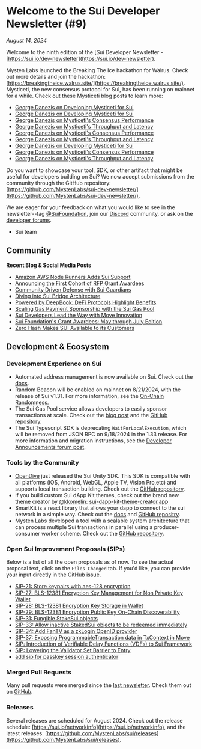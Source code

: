 # Welcome to the Sui Developer Newsletter (#9)

_August 14, 2024_

Welcome to the ninth edition of the [Sui Developer Newsletter - [https://sui.io/dev-newsletter](https://sui.io/dev-newsletter). 

Mysten Labs launched the Breaking The Ice hackathon for Walrus. Check out more details and join the hackathon: [https://breakingtheice.walrus.site/](https://breakingtheice.walrus.site/).
Mysticeti, the new consensus protocol for Sui, has been running on mainnet for a while. Check out these Mysticeti blog posts to learn more:

* [George Danezis on Developing Mysticeti for Sui](https://blog.sui.io/mysticeti-consensus-innovation-george-danezis/)
* [George Danezis on Developing Mysticeti for Sui](https://blog.sui.io/mysticeti-consensus-innovation-george-danezis/)
* [George Danezis on Mysticeti's Consensus Performance](https://blog.sui.io/mysticeti-consensus-performance-george-danezis/)
* [George Danezis on Mysticeti's Throughput and Latency](https://blog.sui.io/mysticeti-latency-throughput-george-danezis/)
* [George Danezis on Mysticeti's Consensus Performance](https://blog.sui.io/mysticeti-consensus-performance-george-danezis/)
* [George Danezis on Mysticeti's Throughput and Latency](https://blog.sui.io/mysticeti-latency-throughput-george-danezis/)
* [George Danezis on Developing Mysticeti for Sui](https://blog.sui.io/mysticeti-consensus-innovation-george-danezis/)
* [George Danezis on Mysticeti's Consensus Performance](https://blog.sui.io/mysticeti-consensus-performance-george-danezis/)
* [George Danezis on Mysticeti's Throughput and Latency](https://blog.sui.io/mysticeti-latency-throughput-george-danezis/)
    
Do you want to showcase your tool, SDK, or other artifact that might be useful for developers building on Sui? We now accept submissions from the community through the GitHub repository: [https://github.com/MystenLabs/sui-dev-newsletter/](https://github.com/MystenLabs/sui-dev-newsletter/).

We are eager for your feedback on what you would like to see in the newsletter--tag [@SuiFoundation](https://twitter.com/@SuiFoundation), join our [Discord](https://discord.gg/sui) community, or ask on the [developer forums](https://forums.sui.io/).

- Sui team

## Community

**Recent Blog & Social Media Posts**

* [Amazon AWS Node Runners Adds Sui Support](https://blog.sui.io/amazon-aws-node-runners-infrastructure/)
* [Announcing the First Cohort of RFP Grant Awardees](https://blog.sui.io/first-cohort-rfp-grant-awardees/)
* [Community Driven Defense with Sui Guardians](https://blog.sui.io/sui-guardians-community-driven-defense/)
* [Diving into Sui Bridge Architecture](https://blog.sui.io/sui-bridge-architecture/)
* [Powered by DeepBook: DeFi Protocols Highlight Benefits](https://blog.sui.io/deepbook-powers-defi-protocols/)
* [Scaling Gas Payment Sponsorship with the Sui Gas Pool](https://blog.sui.io/sui-gas-pool-scaling-gas-payments/)
* [Sui Developers Lead the Way with Move Innovation](https://blog.sui.io/sui-developers-electric-capital-report-july-2024/)
* [Sui Foundation's Grant Awardees: May through July Edition](https://blog.sui.io/may-june-july-grant-recipients/)
* [Zero Hash Makes SUI Available to its Customers](https://blog.sui.io/zero-hash-onboards-sui/)

## Development & Ecosystem

### Development Experience on Sui

* Automated address management is now available on Sui. Check out the [docs](https://docs.sui.io/concepts/sui-move-concepts/packages/automated-address-management).
* Random Beacon will be enabled on mainnet on 8/21/2024, with the release of Sui v1.31. For more information, see the [On-Chain Randomness](https://docs.sui.io/guides/developer/advanced/randomness-onchain).
* The Sui Gas Pool service allows developers to easily sponsor transactions at scale. Check out the [blog post](https://blog.sui.io/sui-gas-pool-scaling-gas-payments/) and the [GitHub repository](https://github.com/MystenLabs/sui-gas-pool).
* The Sui Typescript SDK is deprecating `WaitForLocalExecution`, which will be removed from JSON RPC on 9/18/2024 in the 1.33 release. For more information and migration instructions, see the [Developer Announcements forum post](https://forums.sui.io/t/deprecating-waitforlocalexecution/45988). 

### Tools by the Community

* [OpenDive](https://github.com/OpenDive) just released the Sui Unity SDK. This SDK is compatible with all platforms (iOS, Android, WebGL, Apple TV, Vision Pro,etc) and supports local transaction building. Check out the [GitHub repository](https://github.com/OpenDive/Sui-Unity-SDK).
* If you build custom Sui dApp Kit themes, check out the brand new theme creator by [@kkomelin](https://twitter.com/kkomelin): [sui-dapp-kit-theme-creator.app](https://sui-dapp-kit-theme-creator.app)
* SmartKit is a react library that allows your dapp to connect to the sui network in a simple way. Check out the [docs](https://smartkit.vercel.app/) and [GitHub repositry](https://github.com/heapup-tech/smartkit).
* Mysten Labs developed a tool with a scalable system architecture that can process multiple Sui transactions in parallel using a producer-consumer worker scheme. Check out the [GitHub repository](https://github.com/MystenLabs/minting-server).

### Open Sui Improvement Proposals (SIPs)

Below is a list of all the open proposals as of now. To see the actual proposal text, click on the `Files Changed` tab. If you'd like, you can provide your input directly in the GitHub issue.

* [SIP-21: Store keypairs with aes-128 encryption](https://github.com/sui-foundation/sips/pull/21)
* [SIP-27: BLS-12381 Encryption Key Management for Non Private Key Wallet](https://github.com/sui-foundation/sips/pull/27)
* [SIP-28: BLS-12381 Encryption Key Storage in Wallet](https://github.com/sui-foundation/sips/pull/28)
* [SIP-29: BLS-12381 Encryption Public Key On-Chain Discoverability](https://github.com/sui-foundation/sips/pull/29)
* [SIP-31: Fungible StakeSui objects](https://github.com/sui-foundation/sips/pull/31)
* [SIP-33: Allow inactive StakedSui objects to be redeemed immediately](https://github.com/sui-foundation/sips/pull/33)
* [SIP-34: Add FanTV as a zkLogin OpenID provider](https://github.com/sui-foundation/sips/pull/34)
* [SIP-37: Exposing ProgrammableTransaction data in TxContext in Move](https://github.com/sui-foundation/sips/pull/37)
* [SIP: Introduction of Verifiable Delay Functions (VDFs) to Sui Framework](https://github.com/sui-foundation/sips/pull/38)
* [SIP: Lowering the Validator Set Barrier to Entry](https://github.com/sui-foundation/sips/pull/39)
* [add sip for passkey session authenticator](https://github.com/sui-foundation/sips/pull/36)


### Merged Pull Requests

Many pull requests were merged since the [last newsletter](https://dev.news.sui.io/archive/edition-8). Check them out on [GitHub](https://github.com/search?q=is%3Apr%20-author%3Aapp%2Fsui-merge-bot%20org%3Amystenlabs%20repo%3Asui%20is%3Amerged%20merged%3A2024-07-10..2024-08-14&type=pullrequests).

### Releases
Several releases are scheduled for August 2024. Check out the release schedule: [https://sui.io/networkinfo](https://sui.io/networkinfo), and the latest releases: [https://github.com/MystenLabs/sui/releases](https://github.com/MystenLabs/sui/releases).
